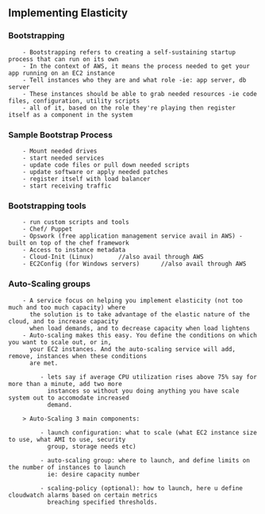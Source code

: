 ## Implementing Elasticity
		
###		Bootstrapping

		- Bootstrapping refers to creating a self-sustaining startup process that can run on its own
		- In the context of AWS, it means the process needed to get your app running on an EC2 instance
		- Tell instances who they are and what role -ie: app server, db server
		- These instances should be able to grab needed resources -ie code files, configuration, utility scripts
		- all of it, based on the role they're playing then register itself as a component in the system

###		Sample Bootstrap Process

		- Mount needed drives
		- start needed services
		- update code files or pull down needed scripts
		- update software or apply needed patches
		- register itself with load balancer
		- start receiving traffic

### 	Bootstrapping tools

		- run custom scripts and tools
		- Chef/ Puppet
		- Opswork (free application management service avail in AWS) - built on top of the chef framework
		- Access to instance metadata
		- Cloud-Init (Linux)       //also avail through AWS
		- EC2Config (for Windows servers)      //also avail through AWS


###     Auto-Scaling groups

		- A service focus on helping you implement elasticity (not too much and too much capacity) where
		  the solution is to take advantage of the elastic nature of the cloud, and to increase capacity
		  when load demands, and to decrease capacity when load lightens
		- Auto-scaling makes this easy. You define the conditions on which you want to scale out, or in,
		  your EC2 instances. And the auto-scaling service will add, remove, instances when these conditions
		  are met.
			 
			 - lets say if average CPU utilization rises above 75% say for more than a minute, add two more
			   instances so without you doing anything you have scale system out to accomodate increased
			   demand.

		> Auto-Scaling 3 main components:

			 - launch configuration: what to scale (what EC2 instance size to use, what AMI to use, security
			   group, storage needs etc)

			 - auto-scaling group: where to launch, and define limits on the number of instances to launch
			   ie: desire capacity number

			 - scaling-policy (optional): how to launch, here u define cloudwatch alarms based on certain metrics
			   breaching specified thresholds.
